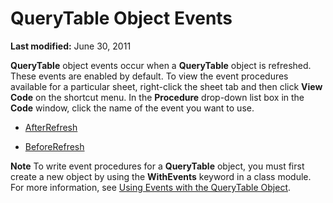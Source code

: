 
# QueryTable Object Events

 **Last modified:** June 30, 2011

 **QueryTable** object events occur when a **QueryTable** object is refreshed. These events are enabled by default. To view the event procedures available for a particular sheet, right-click the sheet tab and then click **View Code** on the shortcut menu. In the **Procedure** drop-down list box in the **Code** window, click the name of the event you want to use.

-  [AfterRefresh](91d930e3-4360-4ec2-8772-dcd67c9e8c41.md)
    
-  [BeforeRefresh](763cfe16-d48c-07f2-73e1-5c59021b4e58.md)
    

 **Note**  To write event procedures for a  **QueryTable** object, you must first create a new object by using the **WithEvents** keyword in a class module. For more information, see [Using Events with the QueryTable Object](9f58dcba-1832-2aa5-be03-0ce85d0c5cd1.md).

